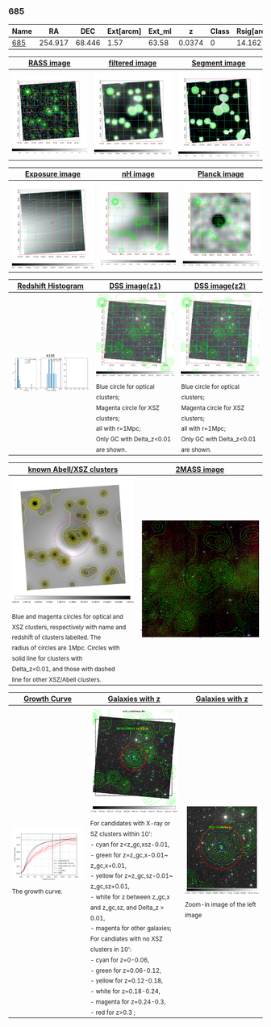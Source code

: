 <div STYLE="page-break-after: always;"></div>

### 685

|Name          |RA          |DEC      | Ext[arcm] | Ext_ml | z    | Class| Rsig[arcmin] | CRsig[c/s] | CR500[c/s] | R500[Mpc] |L500[erg/s]|F500[erg/s/cm^2]| M500[Msun]|Tx[keV]|beta|GC(XSZ,Delta_z<0.01)| GC(OPT,Delta_z<0.01)|GC|alias|
|--------------|------------|------------|---|---|-----------|--------|------|------|----|----|----|----|----|----|----|----|----|----|---|
|[685](script/685.md)     | 254.917       | 68.446       | 1.57    | 63.58   | 0.0374 | 0   | 14.162 |0.093 |0.090 |0.508 |4.134e+42 |1.273e-12 |3.853e+13 |1.202 |0.508 |-, |-, |MCXC, |k130|

|[RASS image](../image/685/685_img.pdf)|[filtered image](../image/685/685_fil.pdf)|[Segment image](../image/685/685_seg.pdf)|
|-------------------|--------------------|-------------------|
| <img src="../image/685/685_img.png" width="300">  | <img src="../image/685/685_fil.png" width="300">   | <img src="../image/685/685_seg.png" width="300">  |

|[Exposure image](../image/685/685_mex.pdf)| [nH image](../image/685/685_nh.pdf)| [Planck image](../image/685/685_p.pdf)|
|-------------------|--------------------|-------------------|
|<img src="../image/685/685_mex.png" width="300">   | <img src="../image/685/685_nh.png" width="300">    | <img src="../image/685/685_p.png" width="300"> |

|[Redshift Histogram](../image/685/685_zg.pdf) | [DSS image(z1)](../image/685/685_dss_z1.pdf)      |  [DSS image(z2)](../image/685/685_dss_z2.pdf)    |
|-------------------|--------------------|-------------------|
|<img src="../image/685/685_zg.png" width="300"> |<img src="../image/685/685_dss_z1.png" width="300"> <sub><br>Blue circle for optical clusters; <br>Magenta circle for XSZ clusters; <br>all with r=1Mpc; <br>Only GC with Delta_z<0.01 are shown. </sub>| <img src="../image/685/685_dss_z2.png" width="300"><sub><br>Blue circle for optical clusters; <br>Magenta circle for XSZ clusters; <br>all with r=1Mpc; <br>Only GC with Delta_z<0.01 are shown. </sub> |

|[known Abell/XSZ clusters](../image/685/685_m.pdf) | [2MASS image](../image/685/685_2mass.pdf)      |
|-------------------|-------------------|
|<img src=../image/685/685_m.png width="300"> <sub><br>Blue and magenta circles for optical and <br>XSZ clusters, respectively with name and <br>redshift of clusters labelled. The <br>radius of circles are 1Mpc. Circles with <br>solid line for clusters with <br>Delta_z<0.01, and those with dashed <br>line for other XSZ/Abell clusters.        </sub>|<img src="../image/685/685_2mass.png" width="300">  |

|[Growth Curve](../image/685/685_gca_all.png) |[Galaxies with z](../image/685/685_opt_ned.pdf) |[Galaxies with z](../image/685/685_opt_ned_zoom.pdf) |
|-------------------|-------------------|-------------------|
| <img src="../image/685/685_gca_all.png" width="300"> <sub><br>The growth curve.</sub>| <img src=../image/685/685_opt_ned.png width="300"> <br><sub> For candidates with X-ray or SZ clusters within 10': <br> - cyan for z<z_gc,xsz-0.01, <br> - green for z=z_gc,x-0.01~ z_gc,x+0.01, <br> - yellow for z=z_gc,sz-0.01~ z_gc,sz+0.01, <br> - white for z between z_gc,x and z_gc,sz, and Delta_z > 0.01, <br> - magenta for other galaxies; <br>For candiates with no XSZ clusters in 10': <br> - cyan for z=0-0.06, <br> - green for z=0.06-0.12, <br> - yellow for z=0.12-0.18, <br> - white for z=0.18-0.24, <br> - magenta for z=0.24-0.3, <br> - red for z>0.3 ;  </sub>|<img src=../image/685/685_opt_ned_zoom.png width="300">  <br><sub> Zoom-in image of the left image</sub>|




